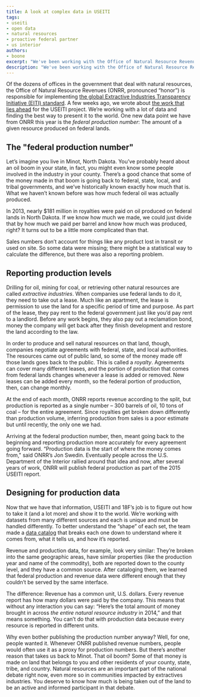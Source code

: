 ```yaml
---
title: A look at complex data in USEITI
tags:
- useiti
- open data
- natural resources
- proactive federal partner
- us interior
authors:
- boone
excerpt: "We've been working with the Office of Natural Resource Revenues on implementing the global Extractive Industries Transparency Initiative (EITI) standard, which includes all kinds of data. One new data point we have this year is the federal production number: The amount of a given resource produced on federal lands."
description: "We've been working with the Office of Natural Resource Revenues on implementing the global Extractive Industries Transparency Initiative (EITI) standard, which includes all kinds of data. One new data point we have this year is the federal production number: The amount of a given resource produced on federal lands."
---
```


Of the dozens of offices in the government that deal with natural
resources, the Office of Natural Resource Revenues (ONRR, pronounced
“honor”) is responsible for implementing [the global Extractive
Industries Transparency Initiative (EITI)
standard](https://eiti.org/eiti/implementation). A few weeks ago, we
wrote about [the work that lies ahead](https://18f.gsa.gov/2015/11/02/useiti-what-we-learned-where-were-headed/)
for the USEITI project.
We’re working with a lot of data and finding the best way to present it
to the world. One new data point we have from ONRR this year is the
*federal production number*: The amount of a given resource produced on
federal lands.

The "federal production number"
-------------------------------

Let’s imagine you live in Minot, North Dakota. You’ve probably heard
about an oil boom in your state, in fact, you might even know some
people involved in the industry in your county. There’s a good chance
that some of the money made in that boom is going back to federal,
state, local, and tribal governments, and we’ve historically known
exactly how much that is. What we haven’t known before was how much
federal oil was actually produced.

In 2013, nearly $181 million in royalties were paid on oil produced on
federal lands in North Dakota. If we know how much we made, we could
just divide that by how much we paid per barrel and know how much was
produced, right? It turns out to be a little more complicated than that.

Sales numbers don’t account for things like any product lost in transit
or used on site. So some data were missing; there might be a statistical
way to calculate the difference, but there was also a reporting problem.

Reporting production levels
---------------------------

Drilling for oil, mining for coal, or retrieving other natural resources
are called *extractive industries*. When companies use federal lands to
do it, they need to take out a lease. Much like an apartment, the lease
is permission to use the land for a specific period of time and purpose.
As part of the lease, they pay rent to the federal government just like
you’d pay rent to a landlord. Before any work begins, they also pay out
a reclamation bond, money the company will get back after they finish
development and restore the land according to the law.

In order to produce and sell natural resources on that land, though,
companies negotiate agreements with federal, state, and local
authorities. The resources came out of public land, so some of the money
made off those lands goes back to the public. This is called a
*royalty*. Agreements can cover many different leases, and the portion
of production that comes from federal lands changes whenever a lease is
added or removed. New leases can be added every month, so the federal
portion of production, then, can change monthly.

At the end of each month, ONRR reports revenue according to the split,
but production is reported as a single number – 300 barrels of oil, 10
tons of coal – for the entire agreement. Since royalties get broken down
differently than production volume, inferring production from sales is a
poor estimate but until recently, the only one we had.

Arriving at the federal production number, then, meant going back to the
beginning and reporting production more accurately for every agreement
going forward. “Production data is the start of where the money comes
from," said ONRR’s Jon Swedin. Eventually people across the U.S.
Department of the Interior rallied around that idea and now, after
several years of work, ONRR will publish federal production as part of
the 2015 USEITI report.

Designing for production data
-----------------------------

Now that we have that information, USEITI and 18F’s job is to figure out
how to take it (and a lot more) and show it to the world. We’re working
with datasets from many different sources and each is unique and must be
handled differently. To better understand the “shape” of each set, the
team made a [data catalog](https://github.com/18f/doi-extractives-data/wiki/Data-Catalog)
that breaks each one down to understand where it comes from, what it
tells us, and how it’s reported.

Revenue and production data, for example, look very similar: They’re
broken into the same geographic areas, have similar properties (like the
production year and name of the commodity), both are reported down to
the county level, and they have a common source. After cataloging them,
we learned that federal production and revenue data were different
enough that they couldn’t be served by the same interface.

The difference: Revenue has a common unit, U.S. dollars. Every revenue
report has how many dollars were paid by the company. This means that
without any interaction you can say: “Here’s the total amount of money
brought in across *the entire natural resource industry* in 2014,” and
that means something. You can’t do that with production data because
every resource is reported in different units.

Why even bother publishing the production number anyway? Well, for one,
people wanted it. Whenever ONRR published revenue numbers, people would
often use it as a proxy for production numbers. But there’s another
reason that takes us back to Minot. That oil boom? Some of that money is
made on land that belongs to you and other residents of your county,
state, tribe, and country. Natural resources are an important part of
the national debate right now, even more so in communities impacted by
extractives industries. You deserve to know how much is being taken out
of the land to be an active and informed participant in that debate.
